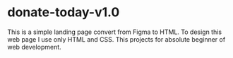 # donate-today-v1.0

This is a simple landing page convert from Figma to HTML. To design this web page I use only HTML and CSS. This projects for absolute beginner of web development.
